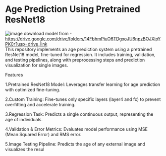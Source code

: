 # **Age Prediction Using Pretrained ResNet18**
![image](https://github.com/user-attachments/assets/996dbc61-e228-4218-919b-955a41b521c8)
download model from - https://drive.google.com/drive/folders/14FbhmPiuO6TDgxoJU6npzBOJXlpYPK0r?usp=drive_link                                                       
This repository implements an age prediction system using a pretrained ResNet18 model, fine-tuned for regression. It includes training, validation, and testing pipelines, along with preprocessing steps and prediction visualization for single images.

Features

1.Pretrained ResNet18 Model: Leverages transfer learning for age prediction with optimized fine-tuning.

2.Custom Training: Fine-tunes only specific layers (layer4 and fc) to prevent overfitting and accelerate training.

3.Regression Task: Predicts a single continuous output, representing the age of individuals.

4.Validation & Error Metrics: Evaluates model performance using MSE (Mean Squared Error) and RMS error.

5.Image Testing Pipeline: Predicts the age of any external image and visualizes the resul

